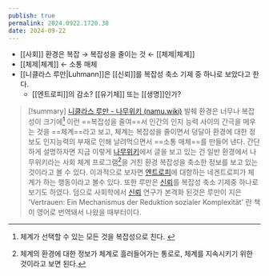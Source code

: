 ```yaml
---
publish: true
permalink: 2024.0922.1720.38
date: 2024-09-22
---
```

- [[사회]] 환경은 복잡 → 복잡성을 줄이는 것 ← [[체제|체계]]
- [[체제|체계]] ← 소통 매체
- [[니클라스 루만|Luhmann]]은 [[신뢰]]를 복잡성 축소 기제 중 하나로 보았다고 한다. 
	- [[엔트로피]]의 감소? [[유기체]] 또는 [[생명]]인가?

> [!summary] [니클라스 루만 - 나무위키 (namu.wiki)](https://namu.wiki/w/%EB%8B%88%ED%81%B4%EB%9D%BC%EC%8A%A4%20%EB%A3%A8%EB%A7%8C#s-3) 발췌
>환경은 너무나 복잡성이 크기에[^15] 이런 ==복잡성을 줄여==서 인간의 인지 능력 사이의 간극을 메우는 것을 ==체계==라고 보고, 체계는 복잡성을 줄이면서 덩달아 환경에 대한 정보도 인지능력의 부재로 인해 날려먹으면서 ==소통 매체==를 만들어 낸다. 간단하게 설명하자면 지금 이렇게 [나무위키](https://namu.wiki/w/%EB%81%98%EB%AC%B4%EC%9C%84%ED%82%A4 "나무위키")에서 글을 보고 있는 건 일반 환경에서 나무위키라는 사회 체계 프로그램[^16]을 거친 환경 복잡성을 축소한 정보를 보고 있는 것이라고 볼 수 있다. 이과적으로 보자면 [엔트로피](https://namu.wiki/w/%EC%97%94%ED%8A%B8%EB%A1%9C%ED%94%BC "엔트로피")에 대항하는 네겐트로피가 체계가 하는 행동이라고 볼수 있다. 또한 루만은 [신뢰](https://namu.wiki/w/%EC%8B%A0%EB%A2%B0 "신뢰")를 복잡성 축소 기제중 하나로 보기도 하였다. 덤으로 사회학에서 [신뢰](https://namu.wiki/w/%EC%8B%A0%EB%A2%B0 "신뢰") 연구가 본격화 된것은 루만이 지은 'Vertrauen: Ein Mechanismus der Reduktion sozialer Komplexität' 란 책이 영어로 번역돼서 나왔을 때부터이다.
> [^15]: 체계가 선택할 수 있는 모든 것을 복잡성으로 친다. 
> [^16]: 체계의 환경에 대한 정보가 체계로 흘러들어가는 통로로, 체계를 지속시키기 위한 것이라고 보면 된다. 